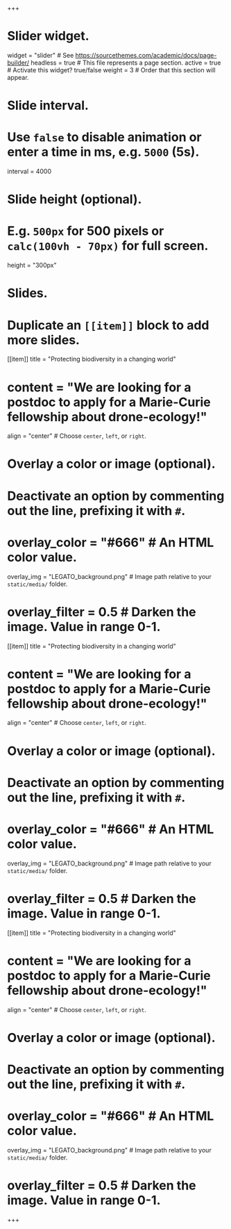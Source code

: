 +++
# Slider widget.
widget = "slider"  # See https://sourcethemes.com/academic/docs/page-builder/
headless = true  # This file represents a page section.
active = true  # Activate this widget? true/false
weight = 3  # Order that this section will appear.

# Slide interval.
# Use `false` to disable animation or enter a time in ms, e.g. `5000` (5s).
interval = 4000

# Slide height (optional).
# E.g. `500px` for 500 pixels or `calc(100vh - 70px)` for full screen.
height = "300px"

# Slides.
# Duplicate an `[[item]]` block to add more slides.
   [[item]]
  title = "Protecting biodiversity in a changing world"
  # content = "We are looking for a postdoc to apply for a Marie-Curie fellowship about drone-ecology!"
  align = "center"  # Choose `center`, `left`, or `right`.

  # Overlay a color or image (optional).
  #   Deactivate an option by commenting out the line, prefixing it with `#`.
  # overlay_color = "#666"  # An HTML color value.
  overlay_img = "LEGATO_background.png"  # Image path relative to your `static/media/` folder.
  # overlay_filter = 0.5  # Darken the image. Value in range 0-1.
  
  [[item]]
  title = "Protecting biodiversity in a changing world"
  # content = "We are looking for a postdoc to apply for a Marie-Curie fellowship about drone-ecology!"
  align = "center"  # Choose `center`, `left`, or `right`.

  # Overlay a color or image (optional).
  #   Deactivate an option by commenting out the line, prefixing it with `#`.
  # overlay_color = "#666"  # An HTML color value.
  overlay_img = "LEGATO_background.png"  # Image path relative to your `static/media/` folder.
  # overlay_filter = 0.5  # Darken the image. Value in range 0-1.

  [[item]]
  title = "Protecting biodiversity in a changing world"
  # content = "We are looking for a postdoc to apply for a Marie-Curie fellowship about drone-ecology!"
  align = "center"  # Choose `center`, `left`, or `right`.

  # Overlay a color or image (optional).
  #   Deactivate an option by commenting out the line, prefixing it with `#`.
  # overlay_color = "#666"  # An HTML color value.
  overlay_img = "LEGATO_background.png"  # Image path relative to your `static/media/` folder.
  # overlay_filter = 0.5  # Darken the image. Value in range 0-1.
+++
